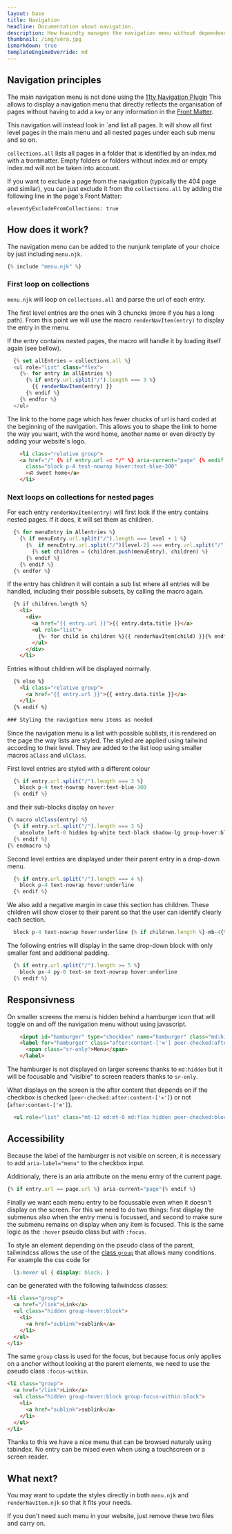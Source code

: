 ```yaml
---
layout: base
title: Navigation
headline: Documentation about navigation.
description: How huwindty manages the navigation menu without dependency
thumbnail: /img/vera.jpg
ismarkdown: true
templateEngineOverride: md
---
```

## Navigation principles

The main navigation menu is not done using the [11ty Navigation Plugin](https://www.11ty.dev/docs/plugins/navigation/) This allows to display a navigation menu that directly reflects the organisation of pages without having to add a `key` or any information in the [Front Matter](https://www.11ty.dev/docs/data-frontmatter/).

This navigation will instead look in `and list all pages. It will show all first level pages in the main menu and all nested pages under each sub menu and so on. 

`collections.all` lists all pages in a folder that is identified by an index.md with a trontmatter. Empty folders or folders without index.md or empty index.md will not be taken into account.

If you want to exclude a page from the navigation (typically the 404 page and similar), you can just exclude it from the `collections.all` by adding the following line in the page's Front Matter:

```
eleventyExcludeFromCollections: true
```

## How does it work?

The navigation menu can be added to the nunjunk template of your choice by just including `menu.njk`.

```js
{% include "menu.njk" %}
```

### First loop on collections

`menu.njk` will loop on `collections.all` and parse the url of each entry. 

The first level entries are the ones wih 3 chuncks (more if you has a long path). From this point we will use the macro `renderNavItem(entry)` to display the entry in the menu. 

If the entry contains nested pages, the macro will handle it by loading itself again (see bellow).

```js
  {% set allEntries = collections.all %}
  <ul role="list" class="flex">
    {%- for entry in allEntries %}
      {% if entry.url.split("/").length === 3 %}
        {{ renderNavItem(entry) }}
      {% endif %}
    {% endfor %}
  </ul>
```

The link to the home page which has fewer chucks of url is hard coded at the beginning of the navigation. This allows you to shape the link to home the way you want, with the word home, another name or even directly by adding your website's logo.

```html
    <li class="relative group">
    <a href="/" {% if entry.url == "/" %} aria-current="page" {% endif %}
      class="block p-4 text-nowrap hover:text-blue-300"
      >ॐ sweet home</a> 
    </li>
```

### Next loops on collections for nested pages

For each entry `renderNavItem(entry)` will first look if the entry contains nested pages. If it does, it will set them as children.

```js
  {% for menuEntry in Allentries %}
    {% if menuEntry.url.split("/").length === level + 1 %}
      {%  if menuEntry.url.split("/")[level-2] === entry.url.split("/")[level-2] %}
        {% set children = (children.push(menuEntry), children) %}
      {% endif %}
    {% endif %}
  {% endfor %}
```

If the entry has children it will contain a sub list where all entries will be handled, including their possible subsets, by calling the macro again.

```html
  {% if children.length %}
    <li>
      <div>
        <a href="{{ entry.url }}">{{ entry.data.title }}</a>
        <ul role="list">
          {%- for child in children %}{{ renderNavItem(child) }}{% endfor -%}
        </ul>
      </div>
    </li>
```

Entries without children will be displayed normally.

```html
  {% else %}
    <li class="relative group">
      <a href="{{ entry.url }}">{{ entry.data.title }}</a> 
    </li>
  {% endif %}

### Styling the navigation menu items as needed
```

Since the navigation menu is a list with possible sublists, it is rendered on the page the way lists are styled. The styled are applied using tailwind according to their level. They are added to the list loop using smaller macros `aClass` and `ulClass`.

First level entries are styled with a different colour

```js
  {% if entry.url.split("/").length === 3 %}
    block p-4 text-nowrap hover:text-blue-300
  {% endif %}
```

and their sub-blocks display on `hover`

```js
{% macro ulClass(entry) %}
  {% if entry.url.split("/").length === 3 %}
    absolute left-0 hidden bg-white text-black shadow-lg group-hover:block
  {% endif %}
{% endmacro %}
```

Second level entries are displayed under their parent entry in a drop-down menu.

```js
  {% if entry.url.split("/").length === 4 %}
    block p-4 text-nowrap hover:underline
  {% endif %}
```

We also add a negative margin in case this section has children. These children will show closer to their parent so that the user can identify clearly each section.
```js
  block p-4 text-nowrap hover:underline {% if children.length %}-mb-4{% endif %}
```

The following entries will display in the same drop-down block with only smaller font and additional padding.

```js
  {% if entry.url.split("/").length >= 5 %}
    block px-4 py-0 text-sm text-nowrap hover:underline
  {% endif %}
```

## Responsivness

On smaller screens the menu is hidden behind a hamburger icon that will toggle on and off the navigation menu without using javascript.

```html
    <input id="hamburger" type="checkbox" name="hamburger" class="md:hidden sr-only peer" unchecked />
    <label for="hamburger" class="after:content-['≡'] peer-checked:after:content-['✕'] md:hidden cursor-pointer">
      <span class="sr-only">Menu</span>
    </label>
```

The hamburger is not displayed on larger screens thanks to `md:hidden` but it will be focusable and "visible" to screen readers thanks to `sr-only`.

What displays on the screen is the after content that depends on if the checkbox is checked (`peer-checked:after:content-['✕']`) or not (`after:content-['≡']`).


```html
  <ul role="list" class="mt-12 md:mt-0 md:flex hidden peer-checked:block">
```

## Accessibility

Because the label of the hamburger is not visible on screen, it is necessary to add `aria-label="menu"` to the checkbox input.

Additionaly, there is an aria attribute on the menu entry of the current page.

```js
{% if entry.url == page.url %} aria-current="page"{% endif %}
```
Finally we want each menu entry to be focussable even when it doesn't display on the screen. For this we need to do two things: first display the submenus also when the entry menu is focussed, and second to make sure the submenu remains on display when any item is focused. This is the same logic as the `:hover` pseudo class but with `:focus`.

To style an element depending on the pseudo class of the parent, tailwindcss allows the use of the [class `group`](https://tailwindcss.com/docs/hover-focus-and-other-states#styling-based-on-the-descendants-of-a-group) that allows many conditions. For example the css code for
```css
  li:hover ul { display: block; }
```
can be generated with the following tailwindcss classes:

```html
<li class="group">
  <a href="/link">Link</a>
  <ul class="hidden group-hover:block">
    <li>
      <a href="sublink">sublink</a>
    </li>
  </ul>
</li>

```
The same `group` class is used for the focus, but because focus only applies on a anchor without looking at the parent elements, we need to use the pseudo class `:focus-within`.

```html
<li class="group">
  <a href="/link">Link</a>
  <ul class="hidden group-hover:block group-focus-within:block">
    <li>
      <a href="sublink">sublink</a>
    </li>
  </ul>
</li>

```

Thanks to this we have a nice menu that can be browsed naturaly using tabindex. No entry can be mised even when using a touchscreen or a screen reader. 

## What next?

You may want to update the styles directly in both `menu.njk` and `renderNavItem.njk` so that it fits your needs. 

If you don't need such menu in your website, just remove these two files and carry on.
